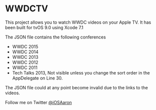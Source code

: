 # WWDCTV
This project allows you to watch WWDC videos on your Apple TV. It has been built for tvOS 9.0 using Xcode 7.1

The JSON file contains the following conferences
* WWDC 2015
* WWDC 2014
* WWDC 2013
* WWDC 2012
* WWDC 2011
* Tech Talks 2013, Not visible unless you change the sort order in the AppDelegate on Line 30. 

The JSON file could at any point become invalid due to the links to the videos.

Follow me on Twitter [@iOSAaron](https://twitter.com/iOSaaron)
